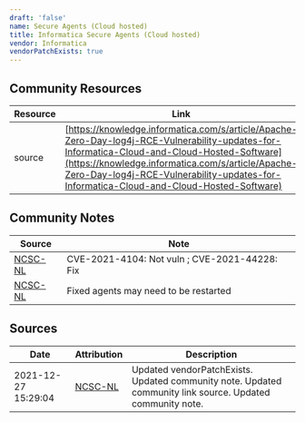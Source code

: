 ```yaml
---
draft: 'false'
name: Secure Agents (Cloud hosted)
title: Informatica Secure Agents (Cloud hosted)
vendor: Informatica
vendorPatchExists: true
---
```



## Community Resources
| Resource | Link |
| --- | --- |
| source | [https://knowledge.informatica.com/s/article/Apache-Zero-Day-log4j-RCE-Vulnerability-updates-for-Informatica-Cloud-and-Cloud-Hosted-Software](https://knowledge.informatica.com/s/article/Apache-Zero-Day-log4j-RCE-Vulnerability-updates-for-Informatica-Cloud-and-Cloud-Hosted-Software) |

## Community Notes
| Source | Note |
| --- | --- |
| [NCSC-NL](https://github.com/NCSC-NL/log4shell/blob/main/software/README.md) | CVE-2021-4104: Not vuln ; CVE-2021-44228: Fix </ul> |
| [NCSC-NL](https://github.com/NCSC-NL/log4shell/blob/main/software/README.md) | Fixed agents may need to be restarted |

## Sources
| Date | Attribution | Description |
| --- | --- | --- |
| 2021-12-27 15:29:04 | [NCSC-NL](https://github.com/NCSC-NL/log4shell/blob/main/software/README.md) | Updated vendorPatchExists. Updated community note. Updated community link source. Updated community note.  |
